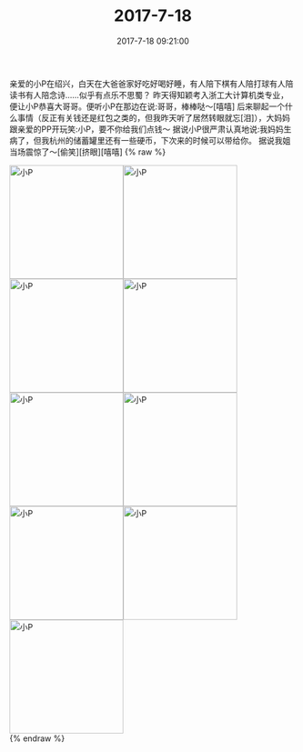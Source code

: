 ﻿---
title: 2017-7-18
date: 2017-7-18 09:21:00
tags:
categories: 妈妈
---
亲爱的小P在绍兴，白天在大爸爸家好吃好喝好睡，有人陪下棋有人陪打球有人陪读书有人陪念诗……似乎有点乐不思蜀？
昨天得知颖考入浙工大计算机类专业，便让小P恭喜大哥哥。便听小P在那边在说:哥哥，棒棒哒～[嘻嘻]
后来聊起一个什么事情（反正有关钱还是红包之类的，但我昨天听了居然转眼就忘[泪]），大妈妈跟亲爱的PP开玩笑:小P，要不你给我们点钱～
据说小P很严肃认真地说:我妈妈生病了，但我杭州的储蓄罐里还有一些硬币，下次来的时候可以带给你。
据说我姐当场震惊了～[偷笑][挤眼][嘻嘻]
{% raw %}
<div style="width:500 px">
<div style="float:left; width:100 px"><img src="/images/微信图片_20171012164213.jpg" width="200" alt="小P"></div>
<div style="float:left; width:100 px"><img src="/images/微信图片_20171012164221.jpg" width="200" alt="小P"></div>
<div style="float:left; width:100 px"><img src="/images/微信图片_20171012164229.jpg" width="200" alt="小P"></div>
<div style="float:left; width:100 px"><img src="/images/微信图片_20171012164237.jpg" width="200" alt="小P"></div>
<div style="float:left; width:100 px"><img src="/images/微信图片_20171012164244.jpg" width="200" alt="小P"></div>
<div style="float:left; width:100 px"><img src="/images/微信图片_20171012164252.jpg" width="200" alt="小P"></div>
<div style="float:left; width:100 px"><img src="/images/微信图片_20171012164259.jpg" width="200" alt="小P"></div>
<div style="float:left; width:100 px"><img src="/images/微信图片_20171012164306.jpg" width="200" alt="小P"></div>
<div style="float:left; width:100 px"><img src="/images/微信图片_20171012164315.jpg" width="200" alt="小P"></div>
<div style="clear:both"></div>
</div>
{% endraw %}